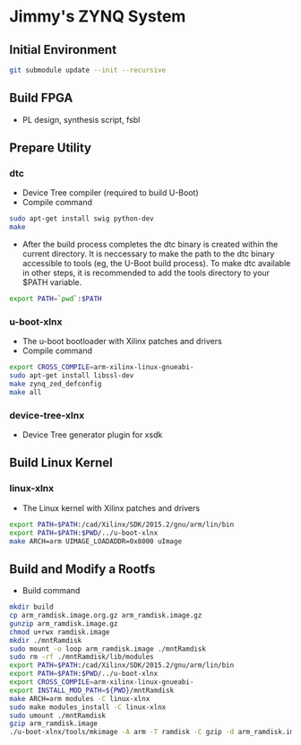 # Jimmy's ZYNQ System
## Initial Environment
```bash
git submodule update --init --recursive
```
## Build FPGA
- PL design, synthesis script, fsbl

## Prepare Utility
### dtc
- Device Tree compiler (required to build U-Boot)
- Compile command
```bash
sudo apt-get install swig python-dev
make
```

- After the build process completes the dtc binary is created within the current directory. It is neccessary to make the path to the dtc binary accessible to tools (eg, the U-Boot build process). To make dtc available in other steps, it is recommended to add the tools directory to your $PATH variable.
```bash
export PATH=`pwd`:$PATH
```

### u-boot-xlnx
- The u-boot bootloader with Xilinx patches and drivers
- Compile command
```bash
export CROSS_COMPILE=arm-xilinx-linux-gnueabi-
sudo apt-get install libssl-dev
make zynq_zed_defconfig
make all
```

### device-tree-xlnx
- Device Tree generator plugin for xsdk

## Build Linux Kernel
### linux-xlnx
- The Linux kernel with Xilinx patches and drivers
```bash
export PATH=$PATH:/cad/Xilinx/SDK/2015.2/gnu/arm/lin/bin
export PATH=$PATH:$PWD/../u-boot-xlnx
make ARCH=arm UIMAGE_LOADADDR=0x8000 uImage
```

## Build and Modify a Rootfs
- Build command
```bash
mkdir build
cp arm_ramdisk.image.org.gz arm_ramdisk.image.gz
gunzip arm_ramdisk.image.gz
chmod u+rwx ramdisk.image
mkdir ./mntRamdisk
sudo mount -o loop arm_ramdisk.image ./mntRamdisk
sudo rm -rf ./mntRamdisk/lib/modules
export PATH=$PATH:/cad/Xilinx/SDK/2015.2/gnu/arm/lin/bin
export PATH=$PATH:$PWD/../u-boot-xlnx
export CROSS_COMPILE=arm-xilinx-linux-gnueabi-
export INSTALL_MOD_PATH=${PWD}/mntRamdisk
make ARCH=arm modules -C linux-xlnx
sudo make modules_install -C linux-xlnx
sudo umount ./mntRamdisk
gzip arm_ramdisk.image
./u-boot-xlnx/tools/mkimage -A arm -T ramdisk -C gzip -d arm_ramdisk.image.gz ./build/uramdisk.image.gz
```

